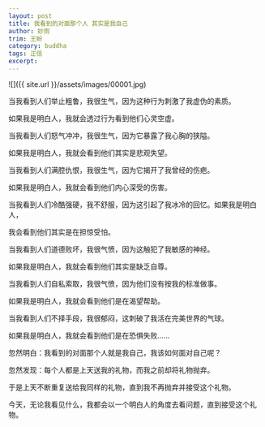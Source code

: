 ```yaml
---
layout: post
title: 我看到的对面那个人 其实是我自己
author: 妙雨
trim: 王盼
category: buddha
tags: 正信
excerpt:
---
```


![]({{ site.url }}/assets/images/00001.jpg)

当我看到人们举止粗鲁，我很生气，因为这种行为刺激了我虚伪的素质。

如果我是明白人，我就会透过行为看到他们心灵空虚。

当我看到人们怒气冲冲，我很生气，因为它暴露了我心胸的狭隘。

如果我是明白人，我就会看到他们其实是悲观失望。

当我看到人们满腔仇恨，我很生气，因为它揭开了我曾经的伤疤。

如果我是明白人，我就会看到他们内心深受的伤害。

当我看到人们冷酷强硬，我不舒服，因为这引起了我冰冷的回忆。如果我是明白人，

我会看到他们其实是在担惊受怕。

当我看到人们道德败坏，我很气愤，因为这触犯了我敏感的神经。

如果我是明白人，我就会看到他们其实是缺乏自尊。

当我看到人们自私索取，我很气愤，因为他们没有按我的标准做事。

如果我是明白人，我就会看到他们是在渴望帮助。

当我看到人们不择手段，我很郁闷，这刺破了我活在完美世界的气球。

如果我是明白人，我就会看到他们是在恐惧失败……

忽然明白：我看到的对面那个人就是我自己，我该如何面对自己呢？

忽然发现：每个人都是上天送我的礼物，而我之前却将礼物抛弃。

于是上天不断重复送给我同样的礼物，直到我不再抛弃并接受这个礼物。

今天，无论我看见什么，我都会以一个明白人的角度去看问题，直到接受这个礼物。
